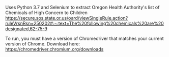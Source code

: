 Uses Python 3.7 and Selenium to extract Oregon Health Authority's list of Chemicals of High Concern to Children https://secure.sos.state.or.us/oard/viewSingleRule.action?ruleVrsnRsn=250202#:~:text=The%20following%20chemicals%20are%20designated,62-75-9

To run, you must have a version of Chromedriver that matches your current version of Chrome. Download here: https://chromedriver.chromium.org/downloads

